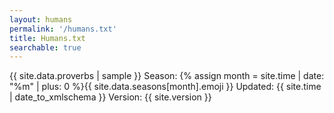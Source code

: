 ```yaml
---
layout: humans
permalink: '/humans.txt'
title: Humans.txt
searchable: true
---
```

{{ site.data.proverbs | sample }}
Season:  {% assign month = site.time | date: "%m" | plus: 0 %}{{ site.data.seasons[month].emoji }}
Updated: {{ site.time | date_to_xmlschema }}
Version: {{ site.version }}

